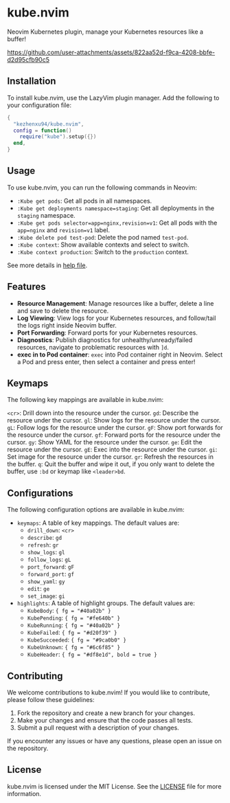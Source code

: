 # kube.nvim

Neovim Kubernetes plugin, manage your Kubernetes resources like a buffer!

https://github.com/user-attachments/assets/822aa52d-f9ca-4208-bbfe-d2d95cfb90c5

## Installation

To install kube.nvim, use the LazyVim plugin manager. Add the following to your configuration file:

```lua
{
  "kezhenxu94/kube.nvim",
  config = function()
    require("kube").setup({})
  end,
}
```

## Usage

To use kube.nvim, you can run the following commands in Neovim:

- `:Kube get pods`: Get all pods in all namespaces.
- `:Kube get deployments namespace=staging`: Get all deployments in the `staging` namespace.
- `:Kube get pods selector=app=nginx,revision=v1`: Get all pods with the `app=nginx` and `revision=v1` label.
- `:Kube delete pod test-pod`: Delete the pod named `test-pod`.
- `:Kube context`: Show available contexts and select to switch.
- `:Kube context production`: Switch to the `production` context.

See more details in [help file](./doc/kube-nvim.txt).

## Features

- **Resource Management**: Manage resources like a buffer, delete a line and save to delete the resource.
- **Log Viewing**: View logs for your Kubernetes resources, and follow/tail the logs right inside Neovim buffer.
- **Port Forwarding**: Forward ports for your Kubernetes resources.
- **Diagnostics**: Publish diagnostics for unhealthy/unready/failed resources, navigate to problematic resources with `]d`.
- **exec in to Pod container**: `exec` into Pod container right in Neovim. Select a Pod and press enter, then select a container and press enter!

## Keymaps

The following key mappings are available in kube.nvim:

`<cr>`: Drill down into the resource under the cursor.
`gd`: Describe the resource under the cursor.
`gl`: Show logs for the resource under the cursor.
`gL`: Follow logs for the resource under the cursor.
`gF`: Show port forwards for the resource under the cursor.
`gf`: Forward ports for the resource under the cursor.
`gy`: Show YAML for the resource under the cursor.
`ge`: Edit the resource under the cursor.
`gE`: Exec into the resource under the cursor.
`gi`: Set image for the resource under the cursor.
`gr`: Refresh the resources in the buffer.
`q`: Quit the buffer and wipe it out, if you only want to delete the buffer, use `:bd` or keymap like `<leader>bd`.

## Configurations

The following configuration options are available in kube.nvim:

- `keymaps`: A table of key mappings. The default values are:
  - `drill_down`: `<cr>`
  - `describe`: `gd`
  - `refresh`: `gr`
  - `show_logs`: `gl`
  - `follow_logs`: `gL`
  - `port_forward`: `gF`
  - `forward_port`: `gf`
  - `show_yaml`: `gy`
  - `edit`: `ge`
  - `set_image`: `gi`
- `highlights`: A table of highlight groups. The default values are:
  - `KubeBody`: `{ fg = "#40a02b" }`
  - `KubePending`: `{ fg = "#fe640b" }`
  - `KubeRunning`: `{ fg = "#40a02b" }`
  - `KubeFailed`: `{ fg = "#d20f39" }`
  - `KubeSucceeded`: `{ fg = "#9ca0b0" }`
  - `KubeUnknown`: `{ fg = "#6c6f85" }`
  - `KubeHeader`: `{ fg = "#df8e1d", bold = true }`

## Contributing

We welcome contributions to kube.nvim! If you would like to contribute, please follow these guidelines:

1. Fork the repository and create a new branch for your changes.
2. Make your changes and ensure that the code passes all tests.
3. Submit a pull request with a description of your changes.

If you encounter any issues or have any questions, please open an issue on the repository.

## License

kube.nvim is licensed under the MIT License. See the [LICENSE](LICENSE) file for more information.
